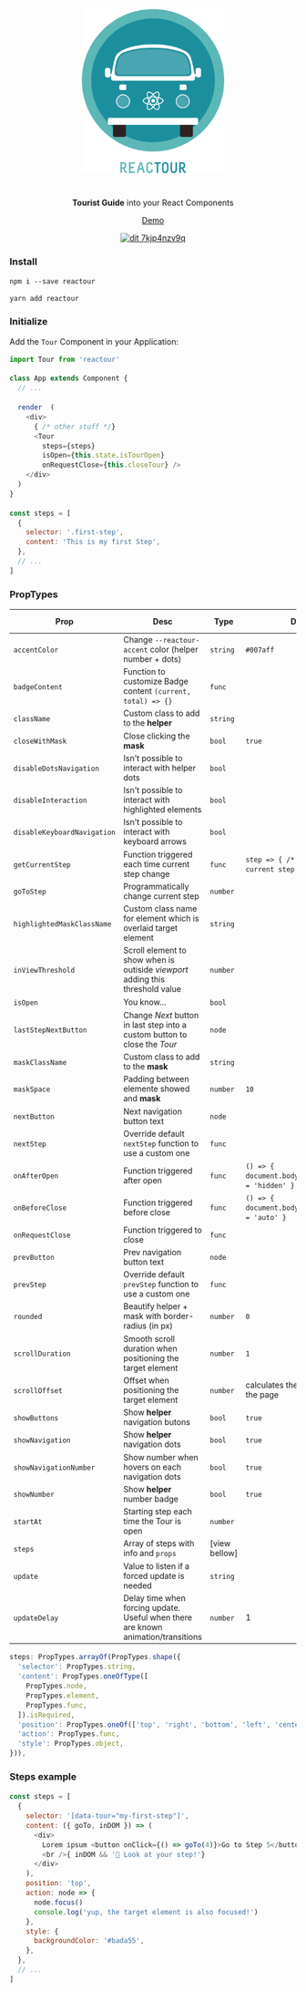 <p align="center">
  <img alt="Reactour" title="Reactour" src="/logo.svg" width="250">
</p>
<p align="center" style="margin-top: 40px">
  <strong>Tourist Guide</strong> into your React Components
</p>
<p align="center">
  <a href="https://elrumordelaluz.github.io/reactour/">Demo</a>
</p>
<p align="center">
  <a href="https://codesandbox.io/s/7kjp4nzv9q?module=%2FApp.js">
    <img src="https://codesandbox.io/static/img/play-codesandbox.svg" alt="dit 7kjp4nzv9q">
  </a>
</p>


### Install

```
npm i --save reactour
```

```
yarn add reactour
```

### Initialize

Add the `Tour` Component in your Application:

```js
import Tour from 'reactour'

class App extends Component {
  // ...

  render  (
    <div>
      { /* other stuff */}
      <Tour
        steps={steps}
        isOpen={this.state.isTourOpen}
        onRequestClose={this.closeTour} />
    </div>
  )
}

const steps = [
  {
    selector: '.first-step',
    content: 'This is my first Step',
  },
  // ...
]
```

### PropTypes

| Prop  | Desc          | Type  | Default | Is Required |
| ----- | ------------- | ----- | ------- | ------ |
| `accentColor` | Change `--reactour-accent` color (helper number + dots) | `string` | `#007aff` |  |
| `badgeContent` | Function to customize Badge content `(current, total) => {} ` | `func` |  |  |
| `className` | Custom class to add to the **helper** | `string` |  |  |
| `closeWithMask` | Close clicking the **mask** | `bool` | `true` |  |
| `disableDotsNavigation` | Isn't possible to interact with helper dots | `bool` |  |  |
| `disableInteraction` | Isn't possible to interact with highlighted elements | `bool` |  |  |
| `disableKeyboardNavigation` | Isn't possible to interact with keyboard arrows | `bool` |  |  |
| `getCurrentStep` | Function triggered each time current step change  | `func` | `step => { /* 'step' is the current step index */ }` |  |
| `goToStep` | Programmatically change current step | `number` |  |  |
| `highlightedMaskClassName` | Custom class name for element which is overlaid target element | `string` |  |  |
| `inViewThreshold` | Scroll element to show when is outiside _viewport_ adding this threshold value | `number` |  |  |
| `isOpen` | You know… | `bool` |  | ✅ |
| `lastStepNextButton` | Change _Next_ button in last step into a custom button to close the _Tour_ | `node` |  |  |
| `maskClassName` | Custom class to add to the **mask** | `string` |  |  |
| `maskSpace` | Padding between elemente showed and **mask** | `number` | `10`  |  |
| `nextButton` | Next navigation button text | `node` |  |  |
| `nextStep` | Override default `nextStep` function to use a custom one | `func` |  |  |
| `onAfterOpen` | Function triggered after open | `func` | `() => { document.body.style.overflowY = 'hidden' }`  |  |
| `onBeforeClose` | Function triggered before close | `func` | `() => { document.body.style.overflowY = 'auto' }`  |  |
| `onRequestClose` | Function triggered to close | `func` |  |  |
| `prevButton` | Prev navigation button text | `node` |  |  |
| `prevStep` | Override default `prevStep` function to use a custom one | `func` |  |  |
| `rounded` | Beautify helper + mask with border-radius (in px) | `number` | `0` |  |
| `scrollDuration` | Smooth scroll duration when positioning the target element | `number` | `1` |  |
| `scrollOffset` | Offset when positioning the target element | `number` | calculates the vertical center of the page |  |
| `showButtons` | Show **helper** navigation butons | `bool` | `true` |  |
| `showNavigation` | Show **helper** navigation dots | `bool` | `true` |  |
| `showNavigationNumber` | Show number when hovers on each navigation dots | `bool` | `true` |  |
| `showNumber` | Show **helper** number badge | `bool` | `true` |  |
| `startAt` | Starting step each time the Tour is open | `number` |  |  |
| `steps` | Array of steps with info and `props` | [view bellow] |  | ✅ |
| `update` | Value to listen if a forced update is needed | `string` |  |  |
| `updateDelay` | Delay time when forcing update. Useful when there are known animation/transitions | `number` | 1 |  |

```js
steps: PropTypes.arrayOf(PropTypes.shape({
  'selector': PropTypes.string,
  'content': PropTypes.oneOfType([
    PropTypes.node,
    PropTypes.element,
    PropTypes.func,
  ]).isRequired,
  'position': PropTypes.oneOf(['top', 'right', 'bottom', 'left', 'center']),
  'action': PropTypes.func,
  'style': PropTypes.object,
})),
```

### Steps example

```js
const steps = [
  {
    selector: '[data-tour="my-first-step"]',
    content: ({ goTo, inDOM }) => (
      <div>
        Lorem ipsum <button onClick={() => goTo(4)}>Go to Step 5</button>
        <br />{ inDOM && '🎉 Look at your step!'}
      </div>
    ),
    position: 'top',
    action: node => {
      node.focus()
      console.log('yup, the target element is also focused!')
    },
    style: {
      backgroundColor: '#bada55',
    },
  },
  // ...
]
```
